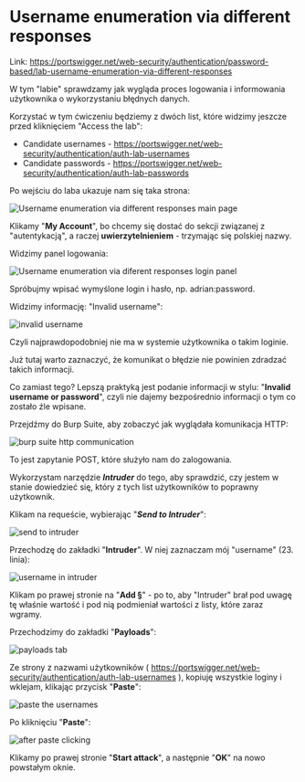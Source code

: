 # Username enumeration via different responses

Link: https://portswigger.net/web-security/authentication/password-based/lab-username-enumeration-via-different-responses

W tym "labie" sprawdzamy jak wygląda proces logowania i informowania użytkownika o wykorzystaniu błędnych danych.

Korzystać w tym ćwiczeniu będziemy z dwóch list, które widzimy jeszcze przed kliknięciem "Access the lab":
- Candidate usernames - https://portswigger.net/web-security/authentication/auth-lab-usernames
- Candidate passwords - https://portswigger.net/web-security/authentication/auth-lab-passwords

Po wejściu do laba ukazuje nam się taka strona:

![Username enumeration via different responses main page](https://dsc.cloud/f62499/pb-bvNDaCNyYx.png)



Klikamy "**My Account**", bo chcemy się dostać do sekcji związanej z "autentykacją", a raczej **uwierzytelnieniem** - trzymając się polskiej nazwy.

Widzimy panel logowania:

![Username enumeration via diferent responses login panel](https://dsc.cloud/f62499/pb-IP6CYnxKTa.png)

Spróbujmy wpisać wymyślone login i hasło, np. adrian:password.

Widzimy informację: "Invalid username":

![invalid username](https://dsc.cloud/f62499/pb-I7U9QnhJ3s.png)

Czyli najprawdopodobniej nie ma w systemie użytkownika o takim loginie.

Już tutaj warto zaznaczyć, że komunikat o błędzie nie powinien zdradzać takich informacji. 

Co zamiast tego? Lepszą praktyką jest podanie informacji w stylu: "**Invalid username or password**", czyli nie dajemy bezpośrednio informacji o tym co zostało źle wpisane.

Przejdźmy do Burp Suite, aby zobaczyć jak wyglądała komunikacja HTTP:

![burp suite http communication](https://dsc.cloud/f62499/pb-Y9bnSSVvrT.png)


To jest zapytanie POST, które służyło nam do zalogowania.

Wykorzystam narzędzie ***Intruder*** do tego, aby sprawdzić, czy jestem w stanie dowiedzieć się, który z tych list użytkowników to poprawny użytkownik.

Klikam na requeście, wybierając "***Send to Intruder***":

![send to intruder](https://dsc.cloud/f62499/pb-Vvxpr2bL72.png)

Przechodzę do zakładki "**Intruder**". W niej zaznaczam mój "username" (23. linia):

![username in intruder](https://dsc.cloud/f62499/pb-3eejOrEhYB.png)


Klikam po prawej stronie na "**Add §**" - po to, aby "Intruder" brał pod uwagę tę właśnie wartość i pod nią podmieniał wartości z listy, które zaraz wgramy.

Przechodzimy do zakładki "**Payloads**":

![payloads tab](https://dsc.cloud/f62499/pb-yJqZnfe6Xl.png)

Ze strony z nazwami użytkowników ( https://portswigger.net/web-security/authentication/auth-lab-usernames ), kopiuję wszystkie loginy i wklejam, klikając przycisk "**Paste**":

![paste the usernames](https://dsc.cloud/f62499/pb-t3l0fsRjmx.png)



Po kliknięciu "**Paste**":

![after paste clicking](https://dsc.cloud/f62499/pb-nf6h11EprV.png)



Klikamy po prawej stronie "**Start attack**", a następnie "**OK**" na nowo powstałym oknie.



